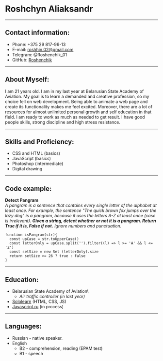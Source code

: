# Roshchyn Aliaksandr
---
## Contact information:
* Phone: +375 29 817-96-13
* E-mail: roshhin.02@gmail.com
* Telegram: @Roshenchik_01
* GitHub: [Roshenchik](https://github.com/Roshenchik)
---
## About Myself:
I am 21 years old. I am in my last year at Belarusian State Academy of Aviation. My goal is to learn a demanded and creative profession, so my choice fell on web development. Being able to animate a web page and create its functionality makes me feel excited. Moreover, there are a lot of resources for almost unlimited personal growth and self education in that field. I am ready to work as much as needed to get result. I have good people skills, strong discipline and high stress resistance.

---
## Skills and Proficiency:
* CSS and HTML (basics)
* JavaScript (basics)
* Photoshop (intermediate)
* Digital drawing
---
## Code example:
**Detect Pangram**\
*A pangram is a sentence that contains every single letter of the alphabet at least once. For example, the sentence "The quick brown fox jumps over the lazy dog" is a pangram, because it uses the letters A-Z at least once (case is irrelevant).
**Given a string, detect whether or not it is a pangram. Return True if it is, False if not.** Ignore numbers and punctuation.*
```
function isPangram(str){
  const upCase = str.toUpperCase()
  const letterOnly = upCase.split('').filter((l) => l >= 'A' && l <= 'Z')
  const setSize = new Set (letterOnly).size
  return setSize >= 26 ? true : false
}
```
---
## Education:
* Belarusian State Academy of Aviation\
  * *Air traffic controller (in last year)*
* [Sololearn](https://www.sololearn.com/) (HTML, CSS, JS)
* [Javascript.ru](https://learn.javascript.ru/) (in process)
---
## Languages:
- Russian - native speaker.
- English
    - B2 - comprehension, reading (EPAM test)
    - B1 - speech